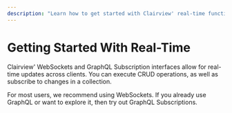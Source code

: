 ```yaml
---
description: "Learn how to get started with Clairview' real-time functionality."
---
```


# Getting Started With Real-Time

Clairview' WebSockets and GraphQL Subscription interfaces allow for real-time updates across clients. You can execute
CRUD operations, as well as subscribe to changes in a collection.

For most users, we recommend using WebSockets. If you already use GraphQL or want to explore it, then try out GraphQL
Subscriptions.

<Card
  title="WebSockets"
  h="2"
  text="Learn how to use Clairview' WebSockets Interface."
  url="/guides/real-time/getting-started/websockets"
  add-margin
/>

<Card
  title="GraphQL Subscriptions"
  h="2"
  text="Learn how to use GraphQL Subscriptions."
  url="/guides/real-time/getting-started/graphql"
  add-margin
/>
